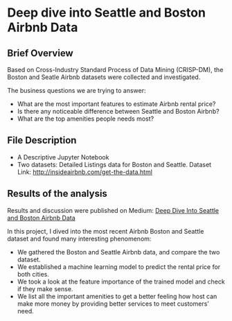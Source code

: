 # Deep dive into Seattle and Boston Airbnb Data

## Brief Overview

Based on Cross-Industry Standard Process of Data Mining (CRISP-DM), the Boston and Seatle Airbnb datasets were collected and investigated.

The business questions we are trying to answer:
- What are the most important features to estimate Airbnb rental price?
- Is there any noticeable difference between Seattle and Boston Airbnb?    
- What are the top amenities people needs most?

## File Description

- A Descriptive Jupyter Notebook
- Two datasets:
   Detailed Listings data for Boston and Seattle.
   Dataset Link: http://insideairbnb.com/get-the-data.html

## Results of the analysis

Results and discussion were published on Medium: [Deep Dive Into Seattle and Boston Airbnb Data](https://medium.com/@sajjadmanal/deep-dive-into-seattle-and-boston-airbnb-data-d8e6fea5eab0?sk=0834ffb85786e74bd95e5e45ffe4bf23)
   
In this project, I dived into the most recent Airbnb Boston and Seattle dataset and found many interesting phenomenom:
- We gathered the Boston and Seattle Airbnb data, and compare the two dataset.
- We established a machine learning model to predict the rental price for both cities.
- We took a look at the feature importance of the trained model and check if they make sense.
- We list all the important amenities to get a better feeling how host can make more money by providing better services to meet customers’ need.

